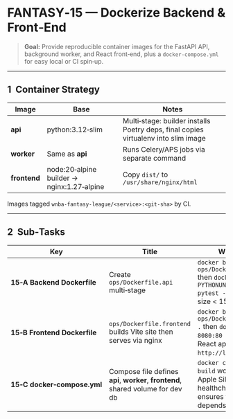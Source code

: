 # FANTASY‑15 — Dockerize Backend & Front‑End

> **Goal:** Provide reproducible container images for the FastAPI API, background worker, and React front‑end, plus a `docker‑compose.yml` for easy local or CI spin‑up.

---

## 1  Container Strategy

| Image        | Base                                       | Notes                                                                              |
| ------------ | ------------------------------------------ | ---------------------------------------------------------------------------------- |
| **api**      | python:3.12‑slim                           | Multi‑stage: builder installs Poetry deps, final copies virtualenv into slim image |
| **worker**   | Same as **api**                            | Runs Celery/APS jobs via separate command                                          |
| **frontend** | node:20‑alpine builder → nginx:1.27‑alpine | Copy `dist/` to `/usr/share/nginx/html`                                            |

Images tagged `wnba-fantasy-league/<service>:<git‑sha>` by CI.

---

## 2  Sub‑Tasks

| Key                          | Title                                                                            | What / Why                                                                                                                   | Acceptance Criteria |
| ---------------------------- | -------------------------------------------------------------------------------- | ---------------------------------------------------------------------------------------------------------------------------- | ------------------- |
| **15‑A Backend Dockerfile**  | Create `ops/Dockerfile.api` multi‑stage                                          | `docker build -f ops/Dockerfile.api .` then `docker run -e PYTHONUNBUFFERED=1 api pytest -q` exits 0; image size < 150 MB.   |                     |
| **15‑B Frontend Dockerfile** | `ops/Dockerfile.frontend` builds Vite site then serves via nginx                 | `docker build -f ops/Dockerfile.frontend .` then `docker run -p 8080:80 image` serves React app at `http://localhost:8080/`. |                     |
| **15‑C docker‑compose.yml**  | Compose file defines **api**, **worker**, **frontend**, shared volume for dev db | `docker compose up --build` works on Apple Silicon and x86; healthcheck waiting ensures frontend depends\_on api ready.      |                     |
